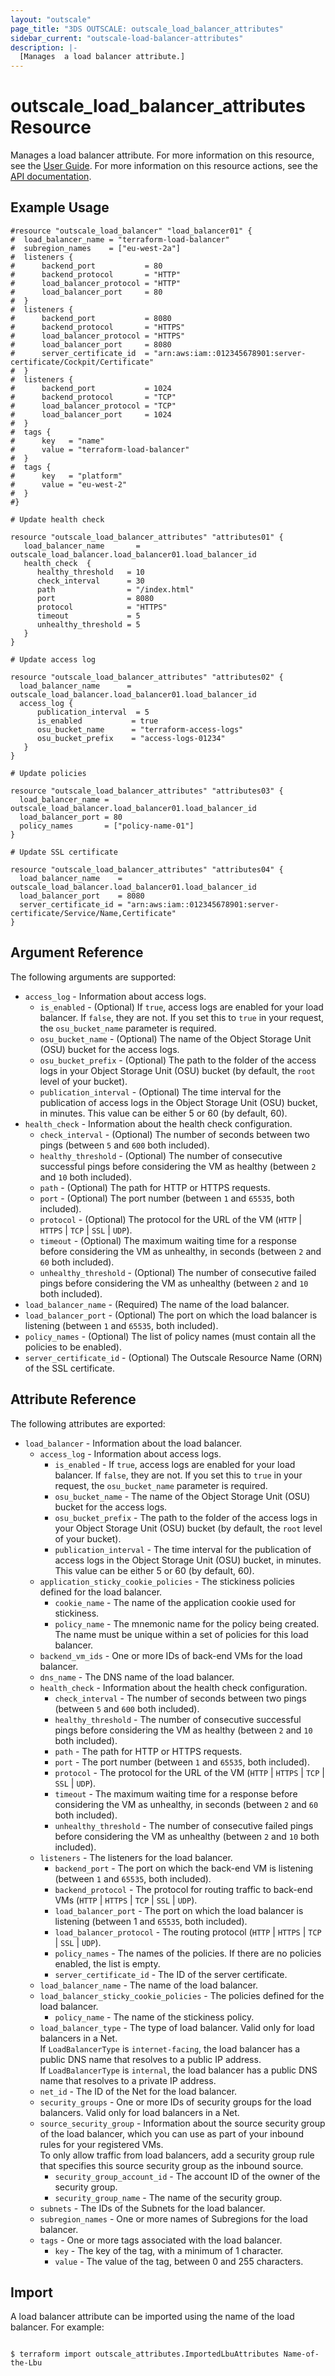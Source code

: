 ```yaml
---
layout: "outscale"
page_title: "3DS OUTSCALE: outscale_load_balancer_attributes"
sidebar_current: "outscale-load-balancer-attributes"
description: |-
  [Manages  a load balancer attribute.]
---
```


# outscale_load_balancer_attributes Resource

Manages  a load balancer attribute.
For more information on this resource, see the [User Guide](https://wiki.outscale.net/display/EN/About+Load+Balancers).
For more information on this resource actions, see the [API documentation](https://docs.outscale.com/api#updateloadbalancer).

## Example Usage

```hcl
#resource "outscale_load_balancer" "load_balancer01" {
#  load_balancer_name = "terraform-load-balancer"
#  subregion_names    = ["eu-west-2a"]
#  listeners {
#      backend_port           = 80
#      backend_protocol       = "HTTP"
#      load_balancer_protocol = "HTTP"
#      load_balancer_port     = 80
#  }
#  listeners {
#      backend_port           = 8080
#      backend_protocol       = "HTTPS"
#      load_balancer_protocol = "HTTPS"
#      load_balancer_port     = 8080
#      server_certificate_id  = "arn:aws:iam::012345678901:server-certificate/Cockpit/Certificate"
#  }
#  listeners {
#      backend_port           = 1024
#      backend_protocol       = "TCP"
#      load_balancer_protocol = "TCP"
#      load_balancer_port     = 1024
#  }
#  tags {
#      key   = "name"
#      value = "terraform-load-balancer"
#  }
#  tags {
#      key   = "platform"
#      value = "eu-west-2"
#  }
#}

# Update health check

resource "outscale_load_balancer_attributes" "attributes01" {
   load_balancer_name       = outscale_load_balancer.load_balancer01.load_balancer_id
   health_check  {
      healthy_threshold   = 10
      check_interval      = 30
      path                = "/index.html"
      port                = 8080
      protocol            = "HTTPS"
      timeout             = 5
      unhealthy_threshold = 5
   }
}

# Update access log

resource "outscale_load_balancer_attributes" "attributes02" {
  load_balancer_name      = outscale_load_balancer.load_balancer01.load_balancer_id
  access_log {
      publication_interval  = 5
      is_enabled           = true
      osu_bucket_name      = "terraform-access-logs"
      osu_bucket_prefix    = "access-logs-01234"
   }
}

# Update policies

resource "outscale_load_balancer_attributes" "attributes03" {
  load_balancer_name = outscale_load_balancer.load_balancer01.load_balancer_id
  load_balancer_port = 80
  policy_names       = ["policy-name-01"]
}

# Update SSL certificate

resource "outscale_load_balancer_attributes" "attributes04" {
  load_balancer_name    = outscale_load_balancer.load_balancer01.load_balancer_id
  load_balancer_port    = 8080
  server_certificate_id = "arn:aws:iam::012345678901:server-certificate/Service/Name,Certificate"
}

```

## Argument Reference

The following arguments are supported:

* `access_log` - Information about access logs.
  * `is_enabled` - (Optional) If `true`, access logs are enabled for your load balancer. If `false`, they are not. If you set this to `true` in your request, the `osu_bucket_name` parameter is required.
  * `osu_bucket_name` - (Optional) The name of the Object Storage Unit (OSU) bucket for the access logs.
  * `osu_bucket_prefix` - (Optional) The path to the folder of the access logs in your Object Storage Unit (OSU) bucket (by default, the `root` level of your bucket).
  * `publication_interval` - (Optional) The time interval for the publication of access logs in the Object Storage Unit (OSU) bucket, in minutes. This value can be either 5 or 60 (by default, 60).
* `health_check` - Information about the health check configuration.
  * `check_interval` - (Optional) The number of seconds between two pings (between `5` and `600` both included).
  * `healthy_threshold` - (Optional) The number of consecutive successful pings before considering the VM as healthy (between `2` and `10` both included).
  * `path` - (Optional) The path for HTTP or HTTPS requests.
  * `port` - (Optional) The port number (between `1` and `65535`, both included).
  * `protocol` - (Optional) The protocol for the URL of the VM (`HTTP` \| `HTTPS` \| `TCP` \| `SSL` \| `UDP`).
  * `timeout` - (Optional) The maximum waiting time for a response before considering the VM as unhealthy, in seconds (between `2` and `60` both included).
  * `unhealthy_threshold` - (Optional) The number of consecutive failed pings before considering the VM as unhealthy (between `2` and `10` both included).
* `load_balancer_name` - (Required) The name of the load balancer.
* `load_balancer_port` - (Optional) The port on which the load balancer is listening (between `1` and `65535`, both included).
* `policy_names` - (Optional) The list of policy names (must contain all the policies to be enabled).
* `server_certificate_id` - (Optional) The Outscale Resource Name (ORN) of the SSL certificate.

## Attribute Reference

The following attributes are exported:

* `load_balancer` - Information about the load balancer.
  * `access_log` - Information about access logs.
    * `is_enabled` - If `true`, access logs are enabled for your load balancer. If `false`, they are not. If you set this to `true` in your request, the `osu_bucket_name` parameter is required.
    * `osu_bucket_name` - The name of the Object Storage Unit (OSU) bucket for the access logs.
    * `osu_bucket_prefix` - The path to the folder of the access logs in your Object Storage Unit (OSU) bucket (by default, the `root` level of your bucket).
    * `publication_interval` - The time interval for the publication of access logs in the Object Storage Unit (OSU) bucket, in minutes. This value can be either 5 or 60 (by default, 60).
  * `application_sticky_cookie_policies` - The stickiness policies defined for the load balancer.
    * `cookie_name` - The name of the application cookie used for stickiness.
    * `policy_name` - The mnemonic name for the policy being created. The name must be unique within a set of policies for this load balancer.
  * `backend_vm_ids` - One or more IDs of back-end VMs for the load balancer.
  * `dns_name` - The DNS name of the load balancer.
  * `health_check` - Information about the health check configuration.
    * `check_interval` - The number of seconds between two pings (between `5` and `600` both included).
    * `healthy_threshold` - The number of consecutive successful pings before considering the VM as healthy (between `2` and `10` both included).
    * `path` - The path for HTTP or HTTPS requests.
    * `port` - The port number (between `1` and `65535`, both included).
    * `protocol` - The protocol for the URL of the VM (`HTTP` \| `HTTPS` \| `TCP` \| `SSL` \| `UDP`).
    * `timeout` - The maximum waiting time for a response before considering the VM as unhealthy, in seconds (between `2` and `60` both included).
    * `unhealthy_threshold` - The number of consecutive failed pings before considering the VM as unhealthy (between `2` and `10` both included).
  * `listeners` - The listeners for the load balancer.
    * `backend_port` - The port on which the back-end VM is listening (between `1` and `65535`, both included).
    * `backend_protocol` - The protocol for routing traffic to back-end VMs (`HTTP` \| `HTTPS` \| `TCP` \| `SSL` \| `UDP`).
    * `load_balancer_port` - The port on which the load balancer is listening (between 1 and `65535`, both included).
    * `load_balancer_protocol` - The routing protocol (`HTTP` \| `HTTPS` \| `TCP` \| `SSL` \| `UDP`).
    * `policy_names` - The names of the policies. If there are no policies enabled, the list is empty.
    * `server_certificate_id` - The ID of the server certificate.
  * `load_balancer_name` - The name of the load balancer.
  * `load_balancer_sticky_cookie_policies` - The policies defined for the load balancer.
    * `policy_name` - The name of the stickiness policy.
  * `load_balancer_type` - The type of load balancer. Valid only for load balancers in a Net.<br />
If `LoadBalancerType` is `internet-facing`, the load balancer has a public DNS name that resolves to a public IP address.<br />
If `LoadBalancerType` is `internal`, the load balancer has a public DNS name that resolves to a private IP address.
  * `net_id` - The ID of the Net for the load balancer.
  * `security_groups` - One or more IDs of security groups for the load balancers. Valid only for load balancers in a Net.
  * `source_security_group` - Information about the source security group of the load balancer, which you can use as part of your inbound rules for your registered VMs.<br />
To only allow traffic from load balancers, add a security group rule that specifies this source security group as the inbound source.
    * `security_group_account_id` - The account ID of the owner of the security group.
    * `security_group_name` - The name of the security group.
  * `subnets` - The IDs of the Subnets for the load balancer.
  * `subregion_names` - One or more names of Subregions for the load balancer.
  * `tags` - One or more tags associated with the load balancer.
    * `key` - The key of the tag, with a minimum of 1 character.
    * `value` - The value of the tag, between 0 and 255 characters.

## Import

A load balancer attribute can be imported using the name of the load balancer. For example:

```

$ terraform import outscale_attributes.ImportedLbuAttributes Name-of-the-Lbu

```